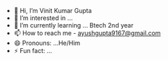 - 👋 Hi, I’m Vinit Kumar Gupta
- 👀 I’m interested in ...
- 🌱 I’m currently learning ... Btech 2nd year
- 📫 How to reach me - ayushgupta9167@gmail.com
- 😄 Pronouns: ...He/Him
- ⚡ Fun fact: ...

<!---
Vkgupta18/Vkgupta18 is a ✨ special ✨ repository because its `README.md` (this file) appears on your GitHub profile.
You can click the Preview link to take a look at your changes.
--->
